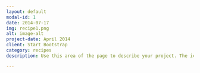 ```yaml
---
layout: default
modal-id: 1
date: 2014-07-17
img: recipe1.png
alt: image-alt
project-date: April 2014
client: Start Bootstrap
category: recipes
description: Use this area of the page to describe your project. The icon above is part of a free icon set by <a href="https://sellfy.com/p/8Q9P/jV3VZ/">Flat Icons</a>. On their website, you can download their free set with 16 icons, or you can purchase the entire set with 146 icons for only $12!

---
```

